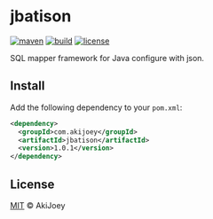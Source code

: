 # jbatison

[![maven][maven-image]][maven-url]
[![build][build-image]][build-url]
[![license][license-image]][license-url]

SQL mapper framework for Java configure with json.

## Install

Add the following dependency to your `pom.xml`:

```xml
<dependency>
  <groupId>com.akijoey</groupId>
  <artifactId>jbatison</artifactId>
  <version>1.0.1</version>
</dependency>
```

## License

[MIT][license-url] © AkiJoey

[maven-image]: https://img.shields.io/maven-central/v/com.akijoey/jbatison.svg?label=maven
[maven-url]: https://search.maven.org/search?q=g:%22com.akijoey%22%20AND%20a:%22jbatison%22
[build-image]: https://img.shields.io/github/workflow/status/akijoey/jbatison/Build
[build-url]: https://github.com/akijoey/jbatison/actions/workflows/build.yml
[license-image]: https://img.shields.io/github/license/akijoey/jbatison
[license-url]: https://github.com/akijoey/jbatison/blob/main/LICENSE

